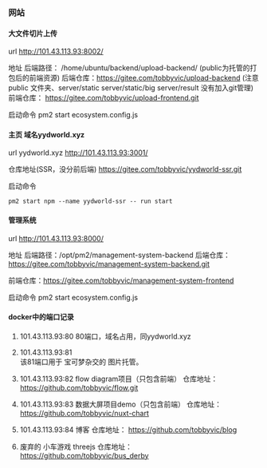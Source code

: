 ### 网站

#### 大文件切片上传

url
http://101.43.113.93:8002/

地址
后端路径： /home/ubuntu/backend/upload-backend/ (public为托管的打包后的前端资源)
后端仓库：https://gitee.com/tobbyvic/upload-backend (注意 public 文件夹、server/static  server/static/big  server/result 没有加入git管理)
前端仓库： https://gitee.com/tobbyvic/upload-frontend.git

启动命令
pm2 start ecosystem.config.js

#### 主页 域名yydworld.xyz

url
yydworld.xyz
http://101.43.113.93:3001/

仓库地址(SSR，没分前后端)
https://gitee.com/tobbyvic/yydworld-ssr.git

启动命令

```shell
pm2 start npm --name yydworld-ssr -- run start
```

#### 管理系统

url
http://101.43.113.93:8000/

地址
后端路径：/opt/pm2/management-system-backend
后端仓库：https://gitee.com/tobbyvic/management-system-backend.git

前端仓库：https://gitee.com/tobbyvic/management-system-frontend

启动命令
pm2 start ecosystem.config.js

#### docker中的端口记录

1. 101.43.113.93:80
80端口，域名占用，同yydworld.xyz

1. 101.43.113.93:81  
该81端口用于 宝可梦杂交的  图片托管。

2. 101.43.113.93:82
flow diagram项目（只包含前端）
仓库地址：
https://github.com/tobbyvic/flow.git

3. 101.43.113.93:83
数据大屏项目demo（只包含前端）
仓库地址：
https://github.com/tobbyvic/nuxt-chart

4. 101.43.113.93:84  博客
仓库地址：
https://github.com/tobbyvic/blog


5. 废弃的
小车游戏 threejs
仓库地址：
https://github.com/tobbyvic/bus_derby






